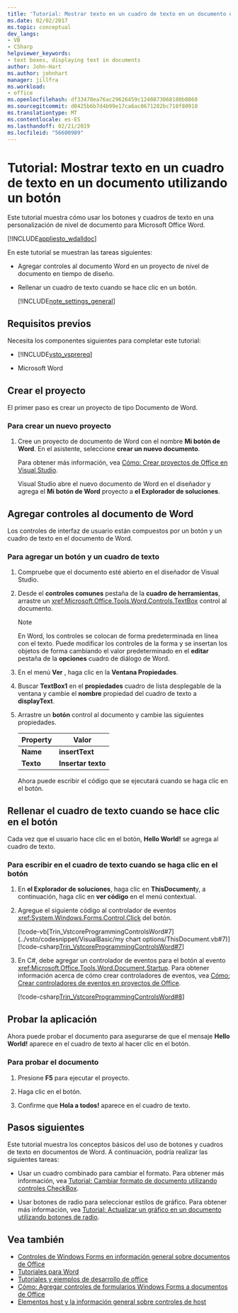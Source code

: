 ```yaml
---
title: 'Tutorial: Mostrar texto en un cuadro de texto en un documento utilizando un botón'
ms.date: 02/02/2017
ms.topic: conceptual
dev_langs:
- VB
- CSharp
helpviewer_keywords:
- text boxes, displaying text in documents
author: John-Hart
ms.author: johnhart
manager: jillfra
ms.workload:
- office
ms.openlocfilehash: df33470ea76ac29626459c1240873068180b0860
ms.sourcegitcommit: d0425b6b7d4b99e17ca6ac0671282bc718f80910
ms.translationtype: MT
ms.contentlocale: es-ES
ms.lasthandoff: 02/21/2019
ms.locfileid: "56600989"
---
```

# <a name="walkthrough-display-text-in-a-text-box-in-a-document-using-a-button"></a>Tutorial: Mostrar texto en un cuadro de texto en un documento utilizando un botón
  Este tutorial muestra cómo usar los botones y cuadros de texto en una personalización de nivel de documento para Microsoft Office Word.

 [!INCLUDE[appliesto_wdalldoc](../vsto/includes/appliesto-wdalldoc-md.md)]

 En este tutorial se muestran las tareas siguientes:

- Agregar controles al documento Word en un proyecto de nivel de documento en tiempo de diseño.

- Rellenar un cuadro de texto cuando se hace clic en un botón.

  [!INCLUDE[note_settings_general](../sharepoint/includes/note-settings-general-md.md)]

## <a name="prerequisites"></a>Requisitos previos
 Necesita los componentes siguientes para completar este tutorial:

-   [!INCLUDE[vsto_vsprereq](../vsto/includes/vsto-vsprereq-md.md)]

-   Microsoft Word

## <a name="create-the-project"></a>Crear el proyecto
 El primer paso es crear un proyecto de tipo Documento de Word.

### <a name="to-create-a-new-project"></a>Para crear un nuevo proyecto

1.  Cree un proyecto de documento de Word con el nombre **Mi botón de Word**. En el asistente, seleccione **crear un nuevo documento**.

     Para obtener más información, vea [Cómo: Crear proyectos de Office en Visual Studio](../vsto/how-to-create-office-projects-in-visual-studio.md).

     Visual Studio abre el nuevo documento de Word en el diseñador y agrega el **Mi botón de Word** proyecto a **el Explorador de soluciones**.

## <a name="add-controls-to-the-word-document"></a>Agregar controles al documento de Word
 Los controles de interfaz de usuario están compuestos por un botón y un cuadro de texto en el documento de Word.

### <a name="to-add-a-button-and-a-text-box"></a>Para agregar un botón y un cuadro de texto

1. Compruebe que el documento esté abierto en el diseñador de Visual Studio.

2. Desde el **controles comunes** pestaña de la **cuadro de herramientas**, arrastre un <xref:Microsoft.Office.Tools.Word.Controls.TextBox> control al documento.

   > [!NOTE]
   >  En Word, los controles se colocan de forma predeterminada en línea con el texto. Puede modificar los controles de la forma y se insertan los objetos de forma cambiando el valor predeterminado en el **editar** pestaña de la **opciones** cuadro de diálogo de Word.

3. En el menú **Ver** , haga clic en la **Ventana Propiedades**.

4. Buscar **TextBox1** en el **propiedades** cuadro de lista desplegable de la ventana y cambie el **nombre** propiedad del cuadro de texto a **displayText**.

5. Arrastre un **botón** control al documento y cambie las siguientes propiedades.

   |Property|Valor|
   |--------------|-----------|
   |**Name**|**insertText**|
   |**Texto**|**Insertar texto**|

   Ahora puede escribir el código que se ejecutará cuando se haga clic en el botón.

## <a name="populate-the-text-box-when-the-button-is-clicked"></a>Rellenar el cuadro de texto cuando se hace clic en el botón
 Cada vez que el usuario hace clic en el botón, **Hello World!** se agrega al cuadro de texto.

### <a name="to-write-to-the-text-box-when-the-button-is-clicked"></a>Para escribir en el cuadro de texto cuando se haga clic en el botón

1.  En **el Explorador de soluciones**, haga clic en **ThisDocument**y, a continuación, haga clic en **ver código** en el menú contextual.

2.  Agregue el siguiente código al controlador de eventos <xref:System.Windows.Forms.Control.Click> del botón.

     [!code-vb[Trin_VstcoreProgrammingControlsWord#7](../vsto/codesnippet/VisualBasic/my chart options/ThisDocument.vb#7)]
     [!code-csharp[Trin_VstcoreProgrammingControlsWord#7](../vsto/codesnippet/CSharp/Trin_VstcoreProgrammingControlsWordCS/ThisDocument.cs#7)]

3.  En C#, debe agregar un controlador de eventos para el botón al evento <xref:Microsoft.Office.Tools.Word.Document.Startup>. Para obtener información acerca de cómo crear controladores de eventos, vea [Cómo: Crear controladores de eventos en proyectos de Office](../vsto/how-to-create-event-handlers-in-office-projects.md).

     [!code-csharp[Trin_VstcoreProgrammingControlsWord#8](../vsto/codesnippet/CSharp/Trin_VstcoreProgrammingControlsWordCS/ThisDocument.cs#8)]

## <a name="test-the-application"></a>Probar la aplicación
 Ahora puede probar el documento para asegurarse de que el mensaje **Hello World!** aparece en el cuadro de texto al hacer clic en el botón.

### <a name="to-test-your-document"></a>Para probar el documento

1.  Presione **F5** para ejecutar el proyecto.

2.  Haga clic en el botón.

3.  Confirme que **Hola a todos!** aparece en el cuadro de texto.

## <a name="next-steps"></a>Pasos siguientes
 Este tutorial muestra los conceptos básicos del uso de botones y cuadros de texto en documentos de Word. A continuación, podría realizar las siguientes tareas:

-   Usar un cuadro combinado para cambiar el formato. Para obtener más información, vea [Tutorial: Cambiar formato de documento utilizando controles CheckBox](../vsto/walkthrough-changing-document-formatting-using-checkbox-controls.md).

-   Usar botones de radio para seleccionar estilos de gráfico. Para obtener más información, vea [Tutorial: Actualizar un gráfico en un documento utilizando botones de radio](../vsto/walkthrough-updating-a-chart-in-a-document-using-radio-buttons.md).

## <a name="see-also"></a>Vea también
- [Controles de Windows Forms en información general sobre documentos de Office](../vsto/windows-forms-controls-on-office-documents-overview.md)
- [Tutoriales para Word](../vsto/walkthroughs-using-word.md)
- [Tutoriales y ejemplos de desarrollo de office](../vsto/office-development-samples-and-walkthroughs.md)
- [Cómo: Agregar controles de formularios Windows Forms a documentos de Office](../vsto/how-to-add-windows-forms-controls-to-office-documents.md)
- [Elementos host y la información general sobre controles de host](../vsto/host-items-and-host-controls-overview.md)
